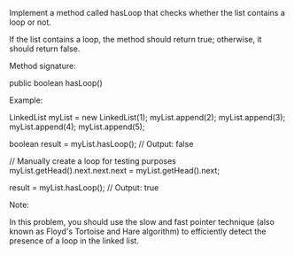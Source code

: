 Implement a method called hasLoop that checks whether the list contains a loop or not.

If the list contains a loop, the method should return true; otherwise, it should return false.


Method signature:

public boolean hasLoop()


Example:

LinkedList myList = new LinkedList(1);
myList.append(2);
myList.append(3);
myList.append(4);
myList.append(5);

boolean result = myList.hasLoop(); // Output: false

// Manually create a loop for testing purposes
myList.getHead().next.next.next = myList.getHead().next;

result = myList.hasLoop(); // Output: true


Note:

In this problem, you should use the slow and fast pointer technique (also known as Floyd's Tortoise and Hare algorithm) to efficiently detect the presence of a loop in the linked list.



